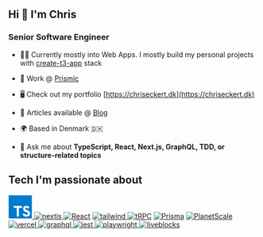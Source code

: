 <h2>Hi 👋 I'm Chris</h2>
<h3>Senior Software Engineer</h3>

- 👨‍💻 Currently mostly into Web Apps. I mostly build my personal projects with [create-t3-app](https://github.com/t3-oss/create-t3-app) stack
- 💼 Work @ [Prismic](https://prismic.io/)
- 🖥️ Check out my portfolio [https://chriseckert.dk](https://chriseckert.dk)
- 📝 Articles available @ [Blog](https://chriseckert.dk/blog)
- 🌍 Based in Denmark 🇩🇰

- 💬 Ask me about **TypeScript, React, Next.js, GraphQL, TDD, or structure-related topics**   

<!-- ![Chirs' GitHub stats](https://github-readme-stats.vercel.app/api?username=iamchrisjp&show_icons=true&hide=&count_private=true&title_color=0891b2&text_color=e4e4e7&icon_color=0891b2&bg_color=3f3f46&hide_border=true&show_icons=true) -->

<h2 align="left">Tech I'm passionate about</h2>
<p align="left"> 
  <!-- TypeScript -->
  <a href="https://www.typescriptlang.org/" target="_blank" rel="noreferrer"> <img src="https://raw.githubusercontent.com/devicons/devicon/master/icons/typescript/typescript-original.svg" alt="typescript" width="48" height="48"/> </a>
  <!-- Next.js -->
  <a href="https://nextjs.org/" target="_blank" rel="noreferrer"> <img src="https://nextjs.org/static/favicon/favicon-32x32.png" alt="nextjs" width="48" height="48"/> </a>
  <!-- React -->
  <a href="https://www.reactjs.org"><img src="https://raw.githubusercontent.com/danielcranney/readme-generator/main/public/icons/skills/react-colored.svg" width="48" height="48" alt="React" /></a>
  <!-- Tailwind -->
  <a href="https://tailwindcss.com/" target="_blank" rel="noreferrer"> <img src="https://www.vectorlogo.zone/logos/tailwindcss/tailwindcss-icon.svg" alt="tailwind" width="48" height="48"/> </a>
  <!-- tRPC -->
  <a href="https://trpc.io"><img src="https://avatars.githubusercontent.com/u/78011399?s=200&v=4" width="48" height="48" alt="tRPC"/></a>
  <!-- Prisma -->
  <a href="https://prisma.io"><img src="https://www.prisma.io/images/favicon-32x32.png" width="48" height="48" alt="Prisma" /></a>
  <!-- PlanetScale -->
  <a href="https://planetscale.com"><img src="https://avatars.githubusercontent.com/u/35612527?s=200&v=4" width="48" height="48" alt="PlanetScale" /></a>
  <!-- Vercel -->
  <a href="https://vercel.com/" target="_blank" rel="noreferrer"> <img src="https://assets.vercel.com/image/upload/front/favicon/vercel/60x60.png" alt="vercel" width="48" height="48"/> </a>
  <!-- GraphQL -->
  <a href="https://graphql.org" target="_blank" rel="noreferrer"> <img src="https://www.vectorlogo.zone/logos/graphql/graphql-icon.svg" alt="graphql" width="48" height="48"/> </a> 
  <!-- Jest -->
  <a href="https://jestjs.io" target="_blank" rel="noreferrer"> <img src="https://www.vectorlogo.zone/logos/jestjsio/jestjsio-icon.svg" alt="jest" width="48" height="48"/> </a> 
  <!-- Playwright -->
  <a href="https://playwright.dev" target="_blank" rel="noreferrer"> <img src="https://playwright.dev/img/playwright-logo.svg" alt="playwright" width="48" height="48"/> </a> 
  <!-- Liveblocks -->
  <a href="https://liveblocks.io/" target="_blank" rel="noreferrer"> <img src="https://liveblocks.io/apple-touch-icon.png" alt="liveblocks" width="48" height="48"/> </a> 
</p>
